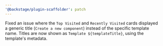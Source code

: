 ```yaml
---
'@backstage/plugin-scaffolder': patch
---
```


Fixed an issue where the `Top Visited` and `Recently Visited` cards displayed a generic title (`Create a new component`) instead of the specific template name. Titles are now shown as `Template ${templateTitle}`, using the template's metadata.
